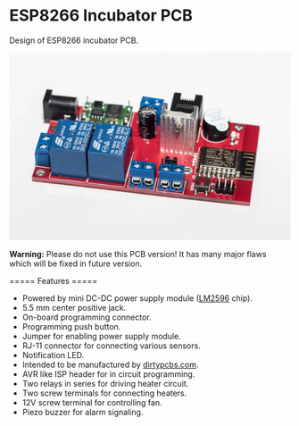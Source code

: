 # ESP8266 Incubator PCB
Design of ESP8266 incubator PCB.

![Assembled incubator](img/esp8266-incubator-assembled.jpg)

**Warning:** Please do not use this PCB version! It has many major flaws which will be fixed in future version.

===== Features =====
  * Powered by mini DC-DC power supply module ([LM2596](http://www.ti.com/lit/ds/symlink/lm2596.pdf) chip).
  * 5.5 mm center positive jack.
  * On-board programming connector.
  * Programming push button.
  * Jumper for enabling power supply module.
  * RJ-11 connector for connecting various sensors.
  * Notification LED.
  * Intended to be manufactured by [dirtypcbs.com](http://dirtypcbs.com/).
  * AVR like ISP header for in circuit programming.
  * Two relays in series for driving heater circuit.
  * Two screw terminals for connecting heaters.
  * 12V screw terminal for controlling fan.
  * Piezo buzzer for alarm signaling.